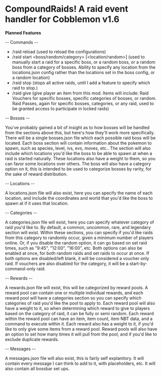 # CompoundRaids! A raid event handler for Cobblemon v1.6

**Planned Features**

-- Commands --
- /raid reload (used to reload the configurations)
- /raid start <boss/random/category> [<location/random>] (used to manually start a raid for a specific boss, or a random boss, or a random boss from a category of bosses. Ability to specify any location from the locations.json config rather than the locations set in the boss config, or a random location)
- /raid stop (stops all active raids, until I add a feature to specify which raid to stop.)
- /raid give <player> <item> <amount> (give player an item from this mod. Items will include: Raid Vouchers for specific bosses, specific categories of bosses, or random. Raid Passes, again for specific bosses, categories, or any raid, used to be granted access to participate in locked raids)

-- Bosses --

You've probably gained a bit of insight as to how bosses will be handled from the sections above this, but here's how they'll work more specifically.
There will be a single bosses.json file which each possible raid boss will be located.
Each boss section will contain information about the pokemon to spawn, such as species, level, ivs, evs, moves, etc..
The section will also include which locations you'd like the boss to be able to spawn at when a raid is started naturally. These locations also have a weight to them, so you can favor some locations over others.
The boss will also have a category option on it, this is intended to be used to categorize bosses by rarity, for the sake of reward distribution.

-- Locations --

A locations.json file will also exist, here you can specify the name of each location, and include the coordinates and world that you'd like the boss to spawn at if it uses that location.

-- Categories --

A categories.json file will exist, here you can specify whatever category of raid you'd like to. By default, a common, uncommon, rare, and legendary section will exist.
Within these sections, you can specify if you'd like raids from this category to randomly occur, given a minimum number of players online.
Or, if you disable the random option, it can go based on set raid times, such as "9:45", "12:00", "16:00", etc.
Both options can also be enabled at once, for both random raids and set raids to occur at once.
If both options are disabled/left blank, it will be considered a voucher only raid.
If vouchers are also disabled for the category, it will be a start-by-command-only raid.

-- Rewards --

A rewards.json file will exist, this will be categorized by reward pools.
A reward pool can contain one or multiple individual rewards, and each reward pool will have a categories section so you can specify which categories of raid you'd like the pool to apply to.
Each reward pool will also have a weight to it, so when determining which reward to give to players based on the category of raid, it can be fully or semi random.
Each reward within the reward pool can have an item, item count, item NBT data, and a command to execute within it.
Each reward also has a weight to it, if you'd like to only give some items from a reward pool.
Reward pools will also have an option to set how many times it will pull from the pool, and if you'd like to exclude duplicate rewards.

-- Messages --

A messages.json file will also exist, this is fairly self explanitory.
It will contain every message I can think to add to it, with placeholders, etc.
It will also contain all bossbar set ups.
